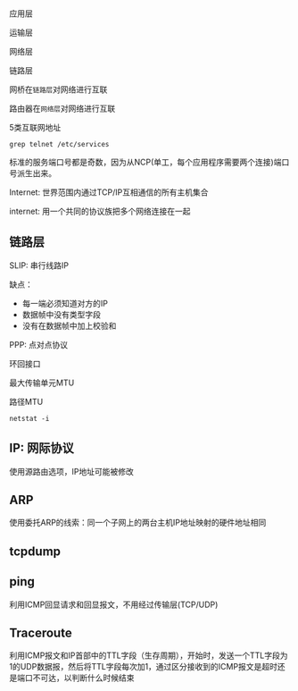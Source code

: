 ​                                                                                                                                                                                                                                                                                                                                                                                                                                                                                                                                                                                                                                                                                                                                                                                                                                                                                                                                                                                                                                                                                                                                                                                                                                                                                                                                                                                                                                                                                                                                                                                                                                                                                                                                                                                                                                                                                                                                                                                                                                                                                                                                                                                                                                                                                                                                                                                                                                                                                                                                                                                                                                                                                                                                                                                                                                                                                                                                                                                                                                                                                                                                                                                                                                                                                                                                                                                                                                                                                                                                                                                                                                                                                                                                                                                                                                                                                                                                                                                                                                                                                                                                                                                                                                                                                                                                                                                                                                                                                                                                                                                                                                                                                                                                                                                                                                                                                                                                                                                                                                                                                                                                                                                                                                                                                                                                                                                                                                                                                                                                                                                                                                                                                                                                                                                                                                                                                                                                                                                                                                                                                                                                                                                                                                                                                                                                                                                                                                                                                                                                                                                                                                                                                                                                                                                                                                                                                                                                                                                                                                                                                                                                                                                                                                                                                                                                                                                                                                                                                                                                                                                                                                                                                                                                                                                                                                                                                                                                                                                                                                                                                                                                                                                                                                                                                                                                                                                                                                                                                                                                                                                                                                                                                                                                                                                                                                                                                                                                                                                                                                                                                                                                                                                                                                                                                                                                                                                                                                                                                                                                                                                                                                                                                                                                                                                                                                                                                                                                                                                                                                                                                                                                                                                                                                                                                                                                                                                                                                                                                                                                                                                                                                                                                                                                                                                                                                                                                                                                                                                                                                                                                                                                                                                                                                                                                                                                                                                                                                                                                                                                                                                                                                                                                                                                                                                                                                                                                                                                                                                                                                                                                                                                                                                                                                                                                                                                                                                                                                                                                                                                                                                                                                                                                                                                                                                                                                                                                                                                                                                                                                                                                                                                                                                                                                                                                                                                                                                                                                                                                                                                                                                                                                                                                                                                                                     

应用层

运输层

网络层

链路层



网桥在`链路层`对网络进行互联

路由器在`网络层`对网络进行互联



5类互联网地址



`grep telnet /etc/services`



标准的服务端口号都是奇数，因为从NCP(单工，每个应用程序需要两个连接)端口号派生出来。



Internet: 世界范围内通过TCP/IP互相通信的所有主机集合

internet: 用一个共同的协议族把多个网络连接在一起





## 链路层

SLIP: 串行线路IP

缺点：

- 每一端必须知道对方的IP
- 数据帧中没有类型字段
- 没有在数据帧中加上校验和



PPP: 点对点协议



环回接口



最大传输单元MTU



路径MTU



`netstat -i`



## IP: 网际协议

使用源路由选项，IP地址可能被修改



## ARP

使用委托ARP的线索：同一个子网上的两台主机IP地址映射的硬件地址相同



## tcpdump

## ping

利用ICMP回显请求和回显报文，不用经过传输层(TCP/UDP)

## Traceroute

利用ICMP报文和IP首部中的TTL字段（生存周期），开始时，发送一个TTL字段为1的UDP数据报，然后将TTL字段每次加1，通过区分接收到的ICMP报文是超时还是端口不可达，以判断什么时候结束